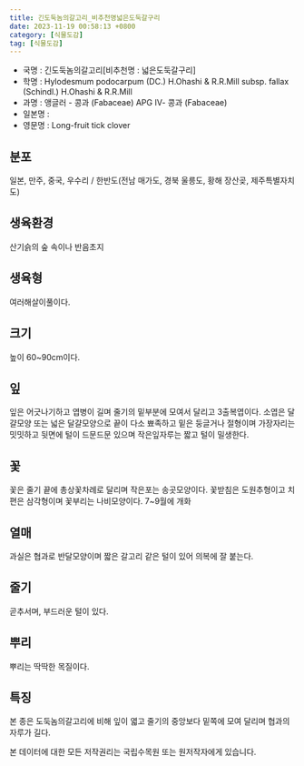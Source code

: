 ```yaml
---
title: 긴도둑놈의갈고리_비추천명넓은도둑갈구리
date: 2023-11-19 00:58:13 +0800
category: [식물도감]
tag: [식물도감]
---
```




- 국명 : 긴도둑놈의갈고리[비추천명 : 넓은도둑갈구리]
- 학명 : Hylodesmum podocarpum (DC.) H.Ohashi & R.R.Mill subsp. fallax (Schindl.) H.Ohashi & R.R.Mill
- 과명 : 앵글러 - 콩과 (Fabaceae) APG Ⅳ- 콩과 (Fabaceae)
- 일본명 : 
- 영문명 : Long-fruit tick clover


## 분포
일본, 만주, 중국, 우수리 / 한반도(전남 매가도, 경북 울릉도, 황해 장산곶, 제주특별자치도)
## 생육환경
산기슭의 숲 속이나 반음초지
## 생육형
여러해살이풀이다. 
## 크기
높이 60~90cm이다. 
## 잎
잎은 어긋나기하고 엽병이 길며 줄기의 밑부분에 모여서 달리고 3출복엽이다. 소엽은 달걀모양 또는 넓은 달걀모양으로 끝이 다소 뾰족하고 밑은 둥글거나 절형이며 가장자리는 밋밋하고 뒷면에 털이 드문드문 있으며 작은잎자루는 짧고 털이 밀생한다.
## 꽃
꽃은 줄기 끝에 총상꽃차례로 달리며 작은포는 송곳모양이다. 꽃받침은 도원추형이고 치편은 삼각형이며 꽃부리는 나비모양이다. 7~9월에 개화
## 열매
과실은 협과로 반달모양이며 짧은 갈고리 같은 털이 있어 의복에 잘 붙는다.
## 줄기
곧추서며, 부드러운 털이 있다.
## 뿌리
뿌리는 딱딱한 목질이다.
## 특징
본 종은 도둑놈의갈고리에 비해 잎이 엷고 줄기의 중앙보다 밑쪽에 모여 달리며 협과의 자루가 길다.






본 데이터에 대한 모든 저작권리는 국립수목원 또는 원저작자에게 있습니다.
